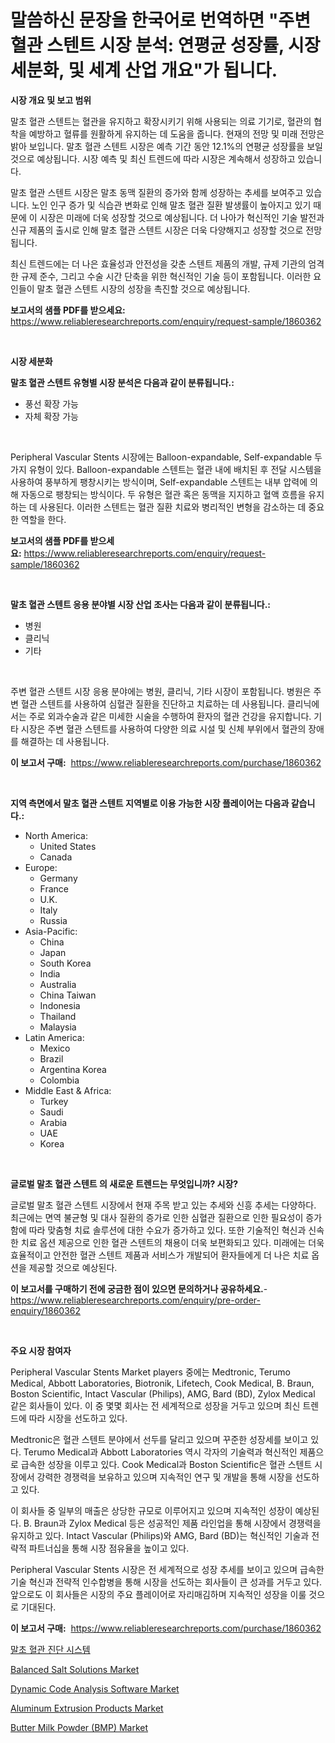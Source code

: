 <p><h1>말씀하신 문장을 한국어로 번역하면 "주변 혈관 스텐트 시장 분석: 연평균 성장률, 시장 세분화, 및 세계 산업 개요"가 됩니다.</h1></p><p><strong>시장 개요 및 보고 범위</strong></p>
<p><p>말초 혈관 스텐트는 혈관을 유지하고 확장시키기 위해 사용되는 의료 기기로, 혈관의 협착을 예방하고 혈류를 원활하게 유지하는 데 도움을 줍니다. 현재의 전망 및 미래 전망은 밝아 보입니다. 말초 혈관 스텐트 시장은 예측 기간 동안 12.1%의 연평균 성장률을 보일 것으로 예상됩니다. 시장 예측 및 최신 트렌드에 따라 시장은 계속해서 성장하고 있습니다.</p><p>말초 혈관 스텐트 시장은 말초 동맥 질환의 증가와 함께 성장하는 추세를 보여주고 있습니다. 노인 인구 증가 및 식습관 변화로 인해 말초 혈관 질환 발생률이 높아지고 있기 때문에 이 시장은 미래에 더욱 성장할 것으로 예상됩니다. 더 나아가 혁신적인 기술 발전과 신규 제품의 출시로 인해 말초 혈관 스텐트 시장은 더욱 다양해지고 성장할 것으로 전망됩니다.</p><p>최신 트렌드에는 더 나은 효율성과 안전성을 갖춘 스텐트 제품의 개발, 규제 기관의 엄격한 규제 준수, 그리고 수술 시간 단축을 위한 혁신적인 기술 등이 포함됩니다. 이러한 요인들이 말초 혈관 스텐트 시장의 성장을 촉진할 것으로 예상됩니다.</p></p>
<p><strong>보고서의 샘플 PDF를 받으세요:</strong> <a href="https://www.reliableresearchreports.com/enquiry/request-sample/1860362">https://www.reliableresearchreports.com/enquiry/request-sample/1860362</a></p>
<p>&nbsp;</p>
<p><strong>시장 세분화</strong></p>
<p><strong>말초 혈관 스텐트 유형별 시장 분석은 다음과 같이 분류됩니다.:</strong></p>
<p><ul><li>풍선 확장 가능</li><li>자체 확장 가능</li></ul></p>
<p>&nbsp;</p>
<p><p>Peripheral Vascular Stents 시장에는 Balloon-expandable, Self-expandable 두 가지 유형이 있다. Balloon-expandable 스텐트는 혈관 내에 배치된 후 전달 시스템을 사용하여 풍부하게 팽창시키는 방식이며, Self-expandable 스텐트는 내부 압력에 의해 자동으로 팽창되는 방식이다. 두 유형은 혈관 혹은 동맥을 지지하고 혈액 흐름을 유지하는 데 사용된다. 이러한 스텐트는 혈관 질환 치료와 병리적인 변형을 감소하는 데 중요한 역할을 한다.</p></p>
<p><strong>보고서의 샘플 PDF를 받으세요:</strong>&nbsp;<a href="https://www.reliableresearchreports.com/enquiry/request-sample/1860362">https://www.reliableresearchreports.com/enquiry/request-sample/1860362</a></p>
<p>&nbsp;</p>
<p><strong> 말초 혈관 스텐트 응용 분야별 시장 산업 조사는 다음과 같이 분류됩니다.:</strong></p>
<p><ul><li>병원</li><li>클리닉</li><li>기타</li></ul></p>
<p>&nbsp;</p>
<p><p>주변 혈관 스텐트 시장 응용 분야에는 병원, 클리닉, 기타 시장이 포함됩니다. 병원은 주변 혈관 스텐트를 사용하여 심혈관 질환을 진단하고 치료하는 데 사용됩니다. 클리닉에서는 주로 외과수술과 같은 미세한 시술을 수행하여 환자의 혈관 건강을 유지합니다. 기타 시장은 주변 혈관 스텐트를 사용하여 다양한 의료 시설 및 신체 부위에서 혈관의 장애를 해결하는 데 사용됩니다.</p></p>
<p><strong>이 보고서 구매:</strong>&nbsp; <a href="https://www.reliableresearchreports.com/purchase/1860362">https://www.reliableresearchreports.com/purchase/1860362</a></p>
<p>&nbsp;</p>
<p><strong>지역 측면에서 말초 혈관 스텐트 지역별로 이용 가능한 시장 플레이어는 다음과 같습니다.:</strong></p>
<p><ul>
    <li>
        North America:
        <ul>
            <li>United States</li>
            <li>Canada</li>
        </ul>
    </li>
    <li>
        Europe:
        <ul>
            <li>Germany</li>
            <li>France</li>
            <li>U.K.</li>
            <li>Italy</li>
            <li>Russia</li>
        </ul>
    </li>
    <li>
        Asia-Pacific:
        <ul>
            <li>China</li>
            <li>Japan</li>
            <li>South Korea</li>
            <li>India</li>
            <li>Australia</li>
            <li>China Taiwan</li>
            <li>Indonesia</li>
            <li>Thailand</li>
            <li>Malaysia</li>
        </ul>
    </li>
    <li>
        Latin America:
        <ul>
            <li>Mexico</li>
            <li>Brazil</li>
            <li>Argentina Korea</li>
            <li>Colombia</li>
        </ul>
    </li>
    <li>
        Middle East & Africa:
        <ul>
            <li>Turkey</li>
            <li>Saudi</li>
            <li>Arabia</li>
            <li>UAE</li>
            <li>Korea</li>
        </ul>
    </li>
    </ul></p>
<p>&nbsp;</p>
<p><strong>글로벌 말초 혈관 스텐트 의 새로운 트렌드는 무엇입니까? 시장?</strong></p>
<p><p>글로벌 말초 혈관 스텐트 시장에서 현재 주목 받고 있는 추세와 신흥 추세는 다양하다. 최근에는 면역 불균형 및 대사 질환의 증가로 인한 심혈관 질환으로 인한 필요성이 증가함에 따라 맞춤형 치료 솔루션에 대한 수요가 증가하고 있다. 또한 기술적인 혁신과 신속한 치료 옵션 제공으로 인한 혈관 스텐트의 채용이 더욱 보편화되고 있다. 미래에는 더욱 효율적이고 안전한 혈관 스텐트 제품과 서비스가 개발되어 환자들에게 더 나은 치료 옵션을 제공할 것으로 예상된다.</p></p>
<p><strong>이 보고서를 구매하기 전에 궁금한 점이 있으면 문의하거나 공유하세요.</strong>- <a href="https://www.reliableresearchreports.com/enquiry/pre-order-enquiry/1860362">https://www.reliableresearchreports.com/enquiry/pre-order-enquiry/1860362</a></p>
<p>&nbsp;</p>
<p><strong>주요 시장 참여자</strong></p>
<p><p>Peripheral Vascular Stents Market players 중에는 Medtronic, Terumo Medical, Abbott Laboratories, Biotronik, Lifetech, Cook Medical, B. Braun, Boston Scientific, Intact Vascular (Philips), AMG, Bard (BD), Zylox Medical 같은 회사들이 있다. 이 중 몇몇 회사는 전 세계적으로 성장을 거두고 있으며 최신 트렌드에 따라 시장을 선도하고 있다.</p><p>Medtronic은 혈관 스텐트 분야에서 선두를 달리고 있으며 꾸준한 성장세를 보이고 있다. Terumo Medical과 Abbott Laboratories 역시 각자의 기술력과 혁신적인 제품으로 급속한 성장을 이루고 있다. Cook Medical과 Boston Scientific은 혈관 스텐트 시장에서 강력한 경쟁력을 보유하고 있으며 지속적인 연구 및 개발을 통해 시장을 선도하고 있다.</p><p>이 회사들 중 일부의 매출은 상당한 규모로 이루어지고 있으며 지속적인 성장이 예상된다. B. Braun과 Zylox Medical 등은 성공적인 제품 라인업을 통해 시장에서 경쟁력을 유지하고 있다. Intact Vascular (Philips)와 AMG, Bard (BD)는 혁신적인 기술과 전략적 파트너십을 통해 시장 점유율을 높이고 있다.</p><p>Peripheral Vascular Stents 시장은 전 세계적으로 성장 추세를 보이고 있으며 급속한 기술 혁신과 전략적 인수합병을 통해 시장을 선도하는 회사들이 큰 성과를 거두고 있다. 앞으로도 이 회사들은 시장의 주요 플레이어로 자리매김하며 지속적인 성장을 이룰 것으로 기대된다.</p></p>
<p><strong>이 보고서 구매:</strong>&nbsp;&nbsp;<a href="https://www.reliableresearchreports.com/purchase/1860362">https://www.reliableresearchreports.com/purchase/1860362</a></p>
<p><p><a href="https://github.com/vsnao330707/Market-Research-Report-List-1/blob/main/2703061192751.md">말초 혈관 진단 시스템</a></p><p><a href="https://github.com/luckyshygirl/Market-Research-Report-List-3/blob/main/balanced-salt-solutions-market.md">Balanced Salt Solutions Market</a></p><p><a href="https://issuu.com/reportprime-2/docs/dynamic-code-analysis-software-market-size-2030.pp">Dynamic Code Analysis Software Market</a></p><p><a href="https://github.com/vimar16th/Market-Research-Report-List-3/blob/main/aluminum-extrusion-products-market.md">Aluminum Extrusion Products Market</a></p><p><a href="https://issuu.com/reportprime-2/docs/butter-milk-powder-bmp-market-size-2030.pptx">Butter Milk Powder (BMP) Market</a></p></p>
